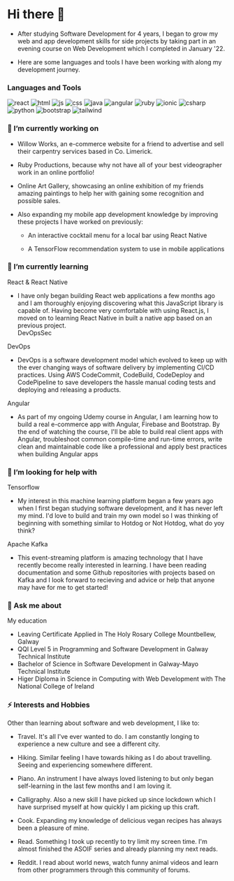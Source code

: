 # Hi there 👋

- After studying Software Development for 4 years, I began to grow my web and app development skills for side projects by taking part in an evening course on Web Development which I completed in January '22.

- Here are some languages and tools I have been working with along my development journey.

### Languages and Tools
![react](https://cdn.icon-icons.com/icons2/2108/PNG/32/react_icon_130845.png)
![html](https://cdn.icon-icons.com/icons2/2107/PNG/32/file_type_html_icon_130541.png)
![js](https://cdn.icon-icons.com/icons2/2415/PNG/32/javascript_original_logo_icon_146455.png)
![css](https://cdn.icon-icons.com/icons2/2107/PNG/32/file_type_css_icon_130661.png)
![java](https://icon-icons.com/icons2/159/PNG/32/java_22523.png)
![angular](https://icon-icons.com/icons2/2107/PNG/32/file_type_angular_icon_130754.png)
![ruby](https://cdn.icon-icons.com/icons2/2107/PNG/32/file_type_ruby_icon_130186.png)
![ionic](https://icon-icons.com/icons2/2107/PNG/32/file_type_ionic_icon_130522.png)
![csharp](https://icon-icons.com/icons2/2415/PNG/32/csharp_plain_logo_icon_146577.png)
![python](https://icon-icons.com/icons2/112/PNG/32/python_18894.png)
![bootstrap](https://cdn.icon-icons.com/icons2/2415/PNG/32/bootstrap_plain_wordmark_logo_icon_146620.png)
![tailwind](https://cdn.icon-icons.com/icons2/2107/PNG/32/file_type_tailwind_icon_130128.png)

### 🔭 I’m currently working on


  - Willow Works, an e-commerce website for a friend to advertise and sell their carpentry services based in Co. Limerick.
  
  - Ruby Productions, because why not have all of your best videographer work in an online portfolio! 
  
  - Online Art Gallery, showcasing an online exhibition of my friends amazing paintings to help her with gaining some recognition and possible sales.
  

- Also expanding my mobile app development knowledge by improving these projects I have worked on previously: 

   - An interactive cocktail menu for a local bar using React Native
   
   - A TensorFlow recommendation system to use in mobile applications

### 🌱 I’m currently learning

React & React Native

  - I have only began building React web applications a few months ago and I am thoroughly enjoying discovering what this JavaScript library is capable of. Having become very comfortable with using React.js, I moved on to learning React Native in built a native app based on an previous project.  
DevOpsSec

DevOps

  - DevOps is a software development model which evolved to keep up with the ever changing ways of software delivery by implementing CI/CD practices. Using AWS CodeCommit, CodeBuild, CodeDeploy and CodePipeline to save developers the hassle manual coding tests and deploying and releasing a products.

Angular

  - As part of my ongoing Udemy course in Angular, I am learning how to build a real e-commerce app with Angular, Firebase and Bootstrap. By the end of watching     the course, I'll be able to build real client apps with Angular, troubleshoot common compile-time and run-time errors, write clean and maintainable code like a professional and apply best practices when building Angular apps 


### 🤔 I’m looking for help with


Tensorflow 

  - My interest in this machine learning platform began a few years ago when I first began studying software development, and it has never left my mind. I'd love to build and train my own model so I was thinking of beginning with something similar to Hotdog or Not Hotdog, what do yoy think?

Apache Kafka

  - This event-streaming platform is amazing technology that I have recently become really interested in learning. I have been reading documentation and some Github repositories with projects based on Kafka and I look forward to recieving and advice or help that anyone may have for me to get started!

   
### 💬 Ask me about

My education 
  - Leaving Certificate Applied in The Holy Rosary College Mountbellew, Galway 
  - QQI Level 5 in Programming and Software Development in Galway Technical Institute 
  - Bachelor of Science in Software Development in Galway-Mayo Technical Institute
  - Higer Diploma in Science in Computing with Web Development with The National College of Ireland

### ⚡ Interests and Hobbies

Other than learning about software and web development, I like to: 

  - Travel. It's all I've ever wanted to do. I am constantly longing to experience a new culture and see a different city. 
  
  - Hiking. Similar feeling I have towards hiking as I do about travelling. Seeing and experiencing somewhere different.
  
  - Piano. An instrument I have always loved listening to but only began self-learning in the last few months and I am loving it.
  
  - Calligraphy. Also a new skill I have picked up since lockdown which I have surprised myself at how quickly I am picking up this craft.
  
  - Cook. Expanding my knowledge of delicious vegan recipes has always been a pleasure of mine. 
  
  - Read. Something I took up recently to try limit my screen time. I'm almost finished the ASOIF series and already planning my next reads. 
  
  - Reddit. I read about world news, watch funny animal videos and learn from other programmers through this community of forums.
